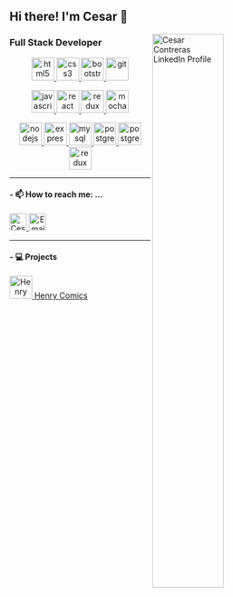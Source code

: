 ## Hi there! I'm Cesar 👋

    
   <img src="https://user-images.githubusercontent.com/67916064/99156868-3bd0da80-26a3-11eb-8d30-a83f596c9c65.jpg" alt="Cesar Contreras LinkedIn Profile" width="50%" align="right">     
 

### Full Stack Developer 
<p width='40%' height="100%"align="center"> 
   <a href="https://www.w3.org/html/" target="_blank"> <img src="https://devicons.github.io/devicon/devicon.git/icons/html5/html5-original-wordmark.svg" alt="html5"             width="40" height="40"/> </a>   
   <a href="https://www.w3schools.com/css/" target="_blank"> <img src="https://devicons.github.io/devicon/devicon.git/icons/css3/css3-original-wordmark.svg" alt="css3"         width="40" height="40"/> </a>
   <a href="https://getbootstrap.com" target="_blank"> <img src="https://devicons.github.io/devicon/devicon.git/icons/bootstrap/bootstrap-plain.svg" alt="bootstrap"             width="40" height="40"/> </a>
    <a href="https://git-scm.com/" target="_blank"> <img src="https://www.vectorlogo.zone/logos/git-scm/git-scm-icon.svg" alt="git" width="40" height="40"/> </a>
 </p>
 <p width='40%' align="center">
   <a href="https://developer.mozilla.org/en-US/docs/Web/JavaScript" target="_blank">
      <img src="https://devicons.github.io/devicon/devicon.git/icons/javascript/javascript-original.svg" alt="javascript" width="40" height="40"/> </a>
   <a href="https://reactjs.org/" target="_blank"> <img src="https://devicons.github.io/devicon/devicon.git/icons/react/react-original-wordmark.svg" alt="react"                 width="40" height="40"/> </a>
   <a href="https://redux.js.org" target="_blank"> <img src="https://devicons.github.io/devicon/devicon.git/icons/redux/redux-original.svg" alt="redux" width="40" height="40"/> </a> 
   <a href="https://mochajs.org" target="_blank"> <img src="https://www.vectorlogo.zone/logos/mochajs/mochajs-icon.svg" alt="mocha" width="40" height="40"/> </a>
 </p>
 <p width='40%' align="center">    
   <a href="https://nodejs.org" target="_blank"> <img src="https://devicon.dev/devicon.git/icons/nodejs/nodejs-plain-wordmark.svg" alt="nodejs"               width="40" height="40"/> </a>
   <a href="https://expressjs.com" target="_blank"> <img src="https://devicons.github.io/devicon/devicon.git/icons/express/express-original-wordmark.svg" alt="express"         width="40" height="40"/> </a>
   <a href="https://www.mysql.com/" target="_blank"> <img src="https://devicons.github.io/devicon/devicon.git/icons/mysql/mysql-original-wordmark.svg" alt="mysql"               width="40" height="40"/> </a>
   <a href="https://www.postgresql.org" target="_blank"> <img src="https://devicons.github.io/devicon/devicon.git/icons/postgresql/postgresql-original-wordmark.svg"             alt="postgresql" width="40" height="40"/> </a>
   <a href="https://sequelize.org" target="_blank"> <img src="https://devicon.dev/devicon.git/icons/sequelize/sequelize-original.svg" alt="postgresql" width="40"               height="40"/> </a>  
   <a href="https://www.mongodb.com/" target="_blank"> <img src="https://devicon.dev/devicon.git/icons/mongodb/mongodb-original-wordmark.svg" alt="redux" width="40" height="40"/> </a>
 </p>
  
  
  
******
#### - 📫 How to reach me: ...
   <p>
      <a href="https://www.linkedin.com/in/contreras-cesar-alejandro/">
         <img src="https://www.vectorlogo.zone/logos/linkedin/linkedin-icon.svg" alt="Cesar Contreras LinkedIn Profile" height="30" width="30">
      </a>   
      <a align='right' href="mailto:contreras.cesar.al@gmail.com">
         <img alt="Email" src="https://www.vectorlogo.zone/logos/gmail/gmail-icon.svg" height="30" width="30"/>
      </a>  
   </p>
   
  ******
#### - :computer: Projects

<p>
   <a align='center' href="https://github.com/cescontreras/Henry-Comics">
      <img src="https://user-images.githubusercontent.com/67916064/99161386-9896ba00-26d0-11eb-9d1c-3b9f0a3cc4fe.png" alt="Henry Comics Repo"                                    height="40" width="40">
      <label>  Henry Comics </label>
   </a>
</p>


<!--
**cescontreras/cescontreras** is a ✨ _special_ ✨ repository because its `README.md` (this file) appears on your GitHub profile.

Here are some ideas to get you started:

- 🔭 I’m currently working on ...
- 🌱 I’m currently learning ...
- 👯 I’m looking to collaborate on ...
- 🤔 I’m looking for help with ...
- 💬 Ask me about ...
 ![Hipster-Developer-Dice-1024x640](https://user-images.githubusercontent.com/67916064/99156868-3bd0da80-26a3-11eb-8d30-a83f596c9c65.jpg)
- 😄 Pronouns: ...
- ⚡ Fun fact: ...
-->
